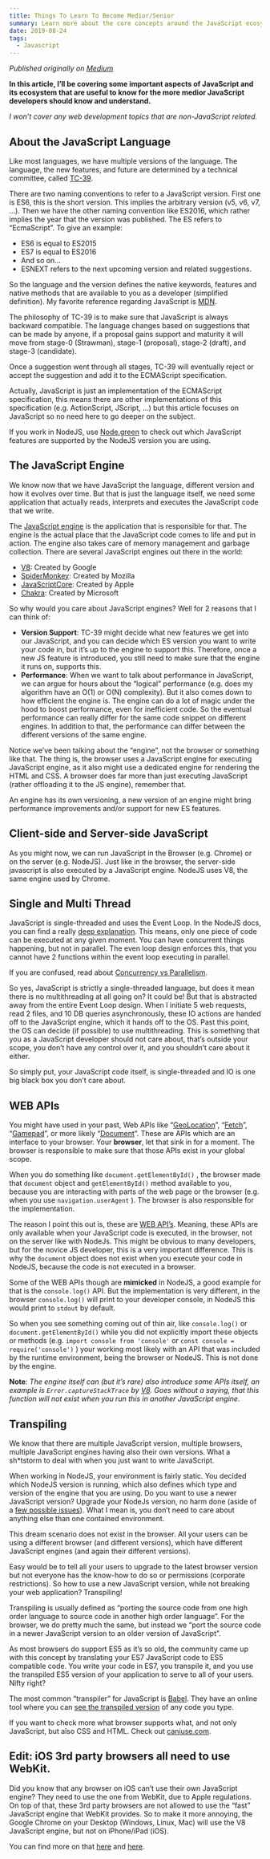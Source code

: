 ```yaml
---
title: Things To Learn To Become Medior/Senior
summary: Learn more about the core concepts around the JavaScript ecosystem
date: 2019-08-24
tags: 
  - Javascript
---
```

*Published originally on [Medium](https://itnext.io/javascript-things-newbies-should-know-e04bab10449f)*

**In this article, I’ll be covering some important aspects of JavaScript and its ecosystem that are useful to know for the more medior JavaScript developers should know and understand.**

*I won’t cover any web development topics that are non-JavaScript related.*

## About the JavaScript Language

Like most languages, we have multiple versions of the language. The language, the new features, and future are determined by a technical committee, called [TC-39](https://github.com/tc39).

There are two naming conventions to refer to a JavaScript version. First one is ES6, this is the short version. This implies the arbitrary version (v5, v6, v7, …). Then we have the other naming convention like ES2016, which rather implies the year that the version was published. The ES refers to “EcmaScript”. To give an example:

* ES6 is equal to ES2015
* ES7 is equal to ES2016
* And so on…
* ESNEXT refers to the next upcoming version and related suggestions.

So the language and the version defines the native keywords, features and native methods that are available to you as a developer (simplified definition). My favorite reference regarding JavaScript is [MDN](https://developer.mozilla.org/en-US/docs/Web/JavaScript).

The philosophy of TC-39 is to make sure that JavaScript is always backward compatible. The language changes based on suggestions that can be made by anyone, if a proposal gains support and maturity it will move from stage-0 (Strawman), stage-1 (proposal), stage-2 (draft), and stage-3 (candidate).

Once a suggestion went through all stages, TC-39 will eventually reject or accept the suggestion and add it to the ECMAScript specification.

Actually, JavaScript is just an implementation of the ECMAScript specification, this means there are other implementations of this specification (e.g. ActionScript, JScript, …) but this article focuses on JavaScript so no need here to go deeper on the subject.

If you work in NodeJS, use [Node.green](https://node.green/) to check out which JavaScript features are supported by the NodeJS version you are using.

## The JavaScript Engine

We know now that we have JavaScript the language, different version and how it evolves over time. But that is just the language itself, we need some application that actually reads, interprets and executes the JavaScript code that we write.

The [JavaScript engine](https://en.wikipedia.org/wiki/JavaScript_engine) is the application that is responsible for that. The engine is the actual place that the JavaScript code comes to life and put in action. The engine also takes care of memory management and garbage collection. There are several JavaScript engines out there in the world:

* [V8](https://v8.dev/): Created by Google
* [SpiderMonkey](https://developer.mozilla.org/en-US/docs/Mozilla/Projects/SpiderMonkey): Created by Mozilla
* [JavaScriptCore](https://en.wikipedia.org/wiki/WebKit#JavaScriptCore): Created by Apple
* [Chakra](https://github.com/Microsoft/ChakraCore): Created by Microsoft

So why would you care about JavaScript engines? Well for 2 reasons that I can think of:

* **Version Support**: TC-39 might decide what new features we get into our JavaScript, and you can decide which ES version you want to write your code in, but it’s up to the engine to support this. Therefore, once a new JS feature is introduced, you still need to make sure that the engine it runs on, supports this.
* **Performance**: When we want to talk about performance in JavaScript, we can argue for hours about the “logical” performance (e.g. does my algorithm have an O(1) or O(N) complexity). But it also comes down to how efficient the engine is. The engine can do a lot of magic under the hood to boost performance, even for inefficient code. So the eventual performance can really differ for the same code snippet on different engines. In addition to that, the performance can differ between the different versions of the same engine.

Notice we’ve been talking about the “engine”, not the browser or something like that. The thing is, the browser uses a JavaScript engine for executing JavaScript engine, as it also might use a dedicated engine for rendering the HTML and CSS. A browser does far more than just executing JavaScript (rather offloading it to the JS engine), remember that.

An engine has its own versioning, a new version of an engine might bring performance improvements and/or support for new ES features.

## Client-side and Server-side JavaScript

As you might now, we can run JavaScript in the Browser (e.g. Chrome) or on the server (e.g. NodeJS). Just like in the browser, the server-side javascript is also executed by a JavaScript engine. NodeJS uses V8, the same engine used by Chrome.

## Single and Multi Thread

JavaScript is single-threaded and uses the Event Loop. In the NodeJS docs, you can find a really [deep explanation](https://nodejs.org/en/docs/guides/event-loop-timers-and-nexttick/). This means, only one piece of code can be executed at any given moment. You can have concurrent things happening, but not in parallel. The even loop design enforces this, that you cannot have 2 functions within the event loop executing in parallel.

If you are confused, read about [Concurrency vs Parallelism](https://howtodoinjava.com/java/multi-threading/concurrency-vs-parallelism/).

So yes, JavaScript is strictly a single-threaded language, but does it mean there is no multithreading at all going on? It could be! But that is abstracted away from the entire Event Loop design. When I initiate 5 web requests, read 2 files, and 10 DB queries asynchronously, these IO actions are handed off to the JavaScript engine, which it hands off to the OS. Past this point, the OS can decide (if possible) to use multithreading. This is something that you as a JavaScript developer should not care about, that’s outside your scope, you don’t have any control over it, and you shouldn’t care about it either.

So simply put, your JavaScript code itself, is single-threaded and IO is one big black box you don’t care about.

## WEB APIs

You might have used in your past, Web APIs like “[GeoLocation](https://developer.mozilla.org/en-US/docs/Web/API/Geolocation)”, “[Fetch](https://developer.mozilla.org/en-US/docs/Web/API/Fetch_API)”, “[Gamepad](https://developer.mozilla.org/en-US/docs/Web/API/Gamepad_API)”, or more likely “[Document](https://developer.mozilla.org/en-US/docs/Web/API/Document)”. These are APIs which are an interface to your browser. Your **browser**, let that sink in for a moment. The browser is responsible to make sure that those APIs exist in your global scope.

When you do something like `document.getElementById()` , the browser made that `document` object and `getElementById()` method available to you, because you are interacting with parts of the web page or the browser (e.g. when you use `navigation.userAgent` ). The browser is also responsible for the implementation.

The reason I point this out is, these are [WEB API’s](https://developer.mozilla.org/en-US/docs/Web/API). Meaning, these APIs are only available when your JavaScript code is executed, in the browser, not on the server like with NodeJs. This might be obvious to many developers, but for the novice JS developer, this is a very important difference. This is why the `document` object does not exist when you execute your code in NodeJS, because the code is not executed in a browser.

Some of the WEB APIs though are **mimicked** in NodeJS, a good example for that is the `console.log()` API. But the implementation is very different, in the browser `console.log()` will print to your developer console, in NodeJS this would print to `stdout` by default.

So when you see something coming out of thin air, like `console.log()` or `document.getElementById()` while you did not explicitly import these objects or methods (e.g. `import console from 'console'` or `const console = require('console')` ) your working most likely with an API that was included by the runtime environment, being the browser or NodeJS. This is not done by the engine.

**Note**: *The engine itself can (but it’s rare) also introduce some APIs itself, an example is `Error.captureStackTrace` by [V8](https://v8.dev/docs/stack-trace-api#stack-trace-collection-for-custom-exceptions). Goes without a saying, that this function will not exist when you run this in another JavaScript engine.*

## Transpiling

We know that there are multiple JavaScript version, multiple browsers, multiple JavaScript engines having also their own versions. What a sh*tstorm to deal with when you just want to write JavaScript.

When working in NodeJS, your environment is fairly static. You decided which NodeJS version is running, which also defines which type and version of the engine that you are using. Do you want to use a newer JavaScript version? Upgrade your NodeJs version, no harm done (aside of a [few possible issues](https://nodejs.org/en/docs/guides/buffer-constructor-deprecation/)). What I mean is, you don’t need to care about anything else than one contained environment.

This dream scenario does not exist in the browser. All your users can be using a different browser (and different versions), which have different JavaScript engines (and again their different versions).

Easy would be to tell all your users to upgrade to the latest browser version but not everyone has the know-how to do so or permissions (corporate restrictions). So how to use a new JavaScript version, while not breaking your web application? Transpiling!

Transpiling is usually defined as “porting the source code from one high order language to source code in another high order language”. For the browser, we do pretty much the same, but instead we “port the source code in a newer JavaScript version to an older version of JavaScript”.

As most browsers do support ES5 as it’s so old, the community came up with this concept by translating your ES7 JavaScript code to ES5 compatible code. You write your code in ES7, you transpile it, and you use the transpiled ES5 version of your application to serve to all of your users. Nifty right?

The most common “transpiler” for JavaScript is [Babel](https://babeljs.io/). They have an online tool where you can [see the transpiled version](https://babeljs.io/repl#?babili=false&browsers=&build=&builtIns=false&spec=false&loose=false&code_lz=IYZwngdgxgBAZgV2gFwJYHsIwBYFMA2-6A6ugE74AmAFAJQDeAUDDFJiOvrgHREDm1AOQAJAkRikKlQbQDcjAL5A&debug=false&forceAllTransforms=false&shippedProposals=false&circleciRepo=&evaluate=false&fileSize=false&timeTravel=false&sourceType=module&lineWrap=true&presets=es2017&prettier=false&targets=&version=7.5.5&externalPlugins=) of any code you type.

If you want to check more what browser supports what, and not only JavaScript, but also CSS and HTML. Check out [caniuse.com](https://caniuse.com/).

## Edit: iOS 3rd party browsers all need to use WebKit.

Did you know that any browser on iOS can’t use their own JavaScript engine? They need to use the one from WebKit, due to Apple regulations. On top of that, these 3rd party browsers are not allowed to use the “fast” JavaScript engine that WebKit provides. So to make it more annoying, the Google Chrome on your Desktop (Windows, Linux, Mac) will use the V8 JavaScript engine, but not on iPhone/iPad (iOS).

You can find more on that [here](https://www.howtogeek.com/184283/why-third-party-browsers-will-always-be-inferior-to-safari-on-iphone-and-ipad/) and [here](https://www.quora.com/Are-all-web-browsers-on-iOS-required-to-use-the-WebKit-kernel).
